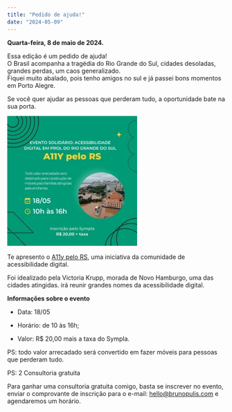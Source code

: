 ```yaml
---
title: "Pedido de ajuda!"
date: "2024-05-09"
---
```


**Quarta-feira, 8 de maio de 2024.**

Essa edição é um pedido de ajuda!  
O Brasil acompanha a tragédia do Rio Grande do Sul, cidades desoladas, grandes perdas, um caos generalizado.  
Fiquei muito abalado, pois tenho amigos no sul e já passei bons momentos em Porto Alegre.

Se você quer ajudar as pessoas que perderam tudo, a oportunidade bate na sua porta.

![](images/a11y-rs-300x300.webp)

Te apresento o [A11y pelo RS](https://www.sympla.com.br/evento-online/a11y-pelo-rs/2454833), uma iniciativa da comunidade de acessibilidade digital.

Foi idealizado pela Victoria Krupp, morada de Novo Hamburgo, uma das cidades atingidas. irá reunir grandes nomes da acessibilidade digital.

**Informações sobre o evento**

- Data: 18/05

- Horário: de 10 às 16h;

- Valor: R$ 20,00 mais a taxa do Sympla.

PS: todo valor arrecadado será convertido em fazer móveis para pessoas que perderam tudo.

PS: 2 Consultoria gratuita

Para ganhar uma consultoria gratuita comigo, basta se inscrever no evento, enviar o comprovante de inscrição para o e-mail: [hello@brunopulis.com](mailto:hello@brunopulis.com) e agendaremos um horário.
